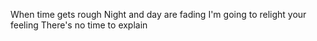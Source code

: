When time gets rough
Night and day are fading
I'm going to relight your feeling
There's no time to explain